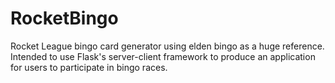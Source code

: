 # RocketBingo
Rocket League bingo card generator using elden bingo as a huge reference.
Intended to use Flask's server-client framework to produce an application for users to participate in bingo races.